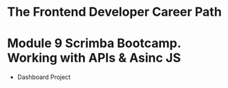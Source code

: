 # The Frontend Developer Career Path

# Module 9 Scrimba Bootcamp. Working with APIs & Asinc JS

- Dashboard Project

